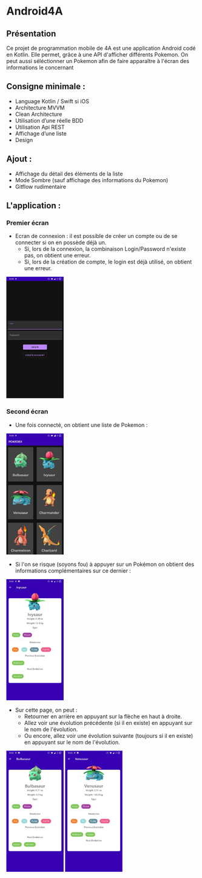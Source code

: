 # Android4A

## Présentation

Ce projet de programmation mobile de 4A est une application Android codé en Kotlin.
Elle permet, grâce à une API d'afficher différents Pokemon.
On peut aussi séléctionner un Pokemon afin de faire apparaître à l'écran des informations le concernant

## Consigne minimale :

  - Language Kotlin / Swift si iOS
  - Architecture MVVM
  - Clean Architecture
  - Utilisation d’une réelle BDD
  - Utilisation Api REST
  - Affichage d’une liste
  - Design

## Ajout :

  - Affichage du détail des éléments de la liste
  - Mode Sombre (sauf affichage des informations du Pokemon)
  - Gitflow rudimentaire

## L'application :

### Premier écran

  - Ecran de connexion : il est possible de créer un compte ou de se connecter si on en possède déjà un.
    - Si, lors de la connexion, la combinaison Login/Password n'existe pas, on obtient une erreur.
    - Si, lors de la création de compte, le login est déjà utilisé, on obtient une erreur.

<img src="Images/LoginPage.jpg" alt="loginpage" width="30%" height="30%">



### Second écran

  - Une fois connecté, on obtient une liste de Pokemon :

<img src="Images/ListePokemon.jpg" alt="listepokemon" width="30%" height="30%">

  - Si l'on se risque (soyons fou) à appuyer sur un Pokémon on obtient des informations complémentaires sur ce dernier :
  
<img src="Images/ivysaur.jpg" alt="ivysaur" width="30%" height="30%">
  
  - Sur cette page, on peut :
    - Retourner en arrière en appuyant sur la flèche en haut à droite.
    - Allez voir une évolution précédente (si il en existe) en appuyant sur le nom de l'évolution.
    - Ou encore, allez voir une évolution suivante (toujours si il en existe) en appuyant sur le nom de l'évolution.

<img src="Images/bulbasaur.jpg" alt="bulbasaur" width="30%" height="30%"> <img src="Images/venusaur.jpg" alt="venusaur" width="30%" height="30%">
